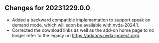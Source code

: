 ## Changes for 20231229.0.0

* Added a backward compatible implementation to support speak on demand mode, which will soon be available with nvda-2024.1.
* Corrected the download links as well as the add-on home page to no longer refer to the legacy url https://addons.nvda-project.org/.
